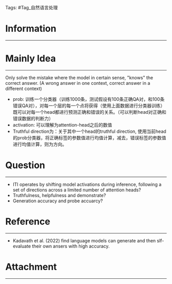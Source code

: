 Tags: #Tag_自然语言处理 
# Information
---


# Mainly Idea
---
Only solve the mistake where the model in certain sense, "knows" the correct answer. (A wrong answer in one context, correct answer in a different context)

- prob: 训练一个分类器（训练1000条，测试假设有100条正确QA对，和100条错误QA对），对每一个层的每一个点将获得（使用上面数据进行分类器训练）既可以对每一个head都进行预测正确和错误的关系。（可以判断head对正确和错误数据的判断力）
- activation: 可以理解为attention-head之后的数值
- Truthful direction为：关于其中一个head的truthful direction, 使用当前head的prob分类器，将正确标签的参数值进行均值计算，减去，错误标签的参数值进行均值计算，则为方向。


# Question
---
- ITI operates by shifting model activations during inference, following a set of directions across a limited number of attention heads?
- Truthfulness, helpfulness and demonstrate?
- Generation accuracy and probe accuarcy?
# Reference
---
- Kadavath et al. (2022) find language models can generate and then slf-evaluate their own ansers with high accuracy.

# Attachment
---
